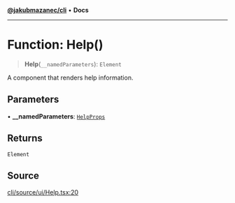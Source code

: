 [**@jakubmazanec/cli**](../README.md) • **Docs**

---

# Function: Help()

> **Help**(`__namedParameters`): `Element`

A component that renders help information.

## Parameters

• **\_\_namedParameters**: [`HelpProps`](../type-aliases/HelpProps.md)

## Returns

`Element`

## Source

[cli/source/ui/Help.tsx:20](https://github.com/jakubmazanec/js-tools/blob/45932621a19c677851f8bf60e4a28d217617972b/packages/cli/source/ui/Help.tsx#L20)
